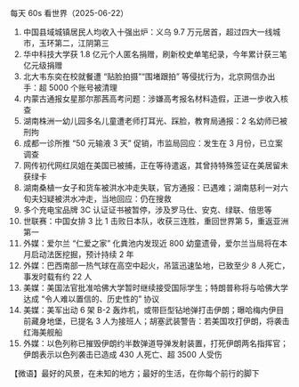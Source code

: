 每天 60s 看世界（2025-06-22）

1. 中国县域城镇居民人均收入十强出炉：义乌 9.7 万元居首，超过四大一线城市，玉环第二，江阴第三
2. 华中科技大学获 1.8 亿元个人匿名捐赠，刷新校史单笔纪录，今年累计获三笔亿元级捐赠
3. 北大韦东奕在校就餐遭 “贴脸拍摄”“围堵跟拍” 等侵扰行为，北京网信办出手：超 5000 个账号被清理
4. 内蒙古通报女星那尔那茜高考问题：涉嫌高考报名材料造假，正进一步收入核查
5. 湖南株洲一幼儿园多名儿童遭老师打耳光、踩脸，教育局通报：2 名幼师已被刑拘
6. 成都一诊所推 “50 元输液 3 天” 促销，市监局回应：发生在 3 月份，已立案调查
7. 网传初代网红凤姐在美国已被捕，正在等待遣返，其曾持特殊签证在美居留未获绿卡
8. 湖南桑植一女子和货车被洪水冲走失联，官方通报：已遇难；湖南慈利一对六旬夫妇疑被洪水冲走，当地回应：仍在搜救
9. 多个充电宝品牌 3C 认证证书被暂停，涉及罗马仕、安克、绿联、倍思等
10. 世联赛：中国女排 3 比 1 击败日本队，收获三连胜，重回世界第 5，重返亚洲第一
11. 外媒：爱尔兰 “仁爱之家” 化粪池内发现近 800 幼童遗骨，爱尔兰当局将在本月启动法医挖掘，预计持续 2 年
12. 外媒：巴西南部一热气球在高空中起火，吊篮迅速坠地，已致至少 8 人死亡，事发时载有约 22 人
13. 美媒：美国法官批准哈佛大学暂时继续接受国际学生；特朗普称将与哈佛大学达成 “令人难以置信的、历史性的” 协议
14. 美媒：美军出动 6 架 B-2 轰炸机，或带巨型钻地弹打击伊朗；曝哈梅内伊目前藏身地堡，已提名 3 人为接班人；胡塞武装警告：若美国攻打伊朗，将袭击红海美舰船
15. 外媒：以色列称已摧毁伊朗约半数弹道导弹发射装置，打死伊朗两名指挥官；伊朗表示以色列袭击已造成 430 人死亡、超 3500 人受伤

【微语】最好的风景，在未知的地方；最好的生活，在你每个前行的脚下